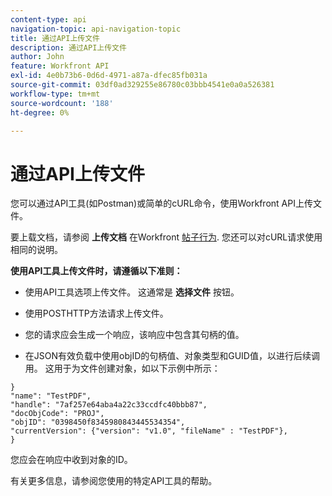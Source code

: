 ```yaml
---
content-type: api
navigation-topic: api-navigation-topic
title: 通过API上传文件
description: 通过API上传文件
author: John
feature: Workfront API
exl-id: 4e0b73b6-0d6d-4971-a87a-dfec85fb031a
source-git-commit: 03df0ad329255e86780c03bbb4541e0a0a526381
workflow-type: tm+mt
source-wordcount: '188'
ht-degree: 0%

---
```


# 通过API上传文件

您可以通过API工具(如Postman)或简单的cURL命令，使用Workfront API上传文件。

要上载文档，请参阅 **上传文档** 在Workfront [帖子行为](https://one.workfront.com/s/document-item?bundleId=the-new-workfront-experience&amp;topicId=Content%2FWF_API%2FGeneral%2Fapi-basics.html). 您还可以对cURL请求使用相同的说明。

**使用API工具上传文件时，请遵循以下准则：**

* 使用API工具选项上传文件。 这通常是 **选择文件** 按钮。

* 使用POSTHTTP方法请求上传文件。

* 您的请求应会生成一个响应，该响应中包含其句柄的值。

* 在JSON有效负载中使用objID的句柄值、对象类型和GUID值，以进行后续调用。 这用于为文件创建对象，如以下示例中所示：

```
}
"name": "TestPDF",
"handle": "7af257e64aba4a22c33ccdfc40bbb87",
"docObjCode": "PROJ",
"objID": "0398450f8345980843445534354",
"currentVersion": {"version": "v1.0", "fileName" : "TestPDF"},
}
```

您应会在响应中收到对象的ID。

有关更多信息，请参阅您使用的特定API工具的帮助。
